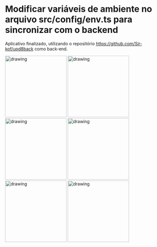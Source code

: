 # Modificar variáveis de ambiente no arquivo src/config/env.ts para sincronizar com o backend

Aplicativo finalizado, utilizando o repositório https://github.com/Sir-kof/upd8back como back-end.

<img src="https://user-images.githubusercontent.com/57842455/200310184-8a086199-80fc-4a94-94c9-2087559616a9.png" alt="drawing" width="200"/>  <img src="https://user-images.githubusercontent.com/57842455/200310259-4f8250ee-b600-4791-9d01-ba131bcc64a6.png" alt="drawing" width="200"/>  <img src="https://user-images.githubusercontent.com/57842455/200310275-36c613e8-008c-4c5b-95f0-ca206a8f312d.png" alt="drawing" width="200"/>  <img src="https://user-images.githubusercontent.com/57842455/200310184-8a086199-80fc-4a94-94c9-2087559616a9.png" alt="drawing" width="200"/>  <img src="https://user-images.githubusercontent.com/57842455/200310308-b33cd9f5-eb3e-485e-a7f9-79fb92a0a131.png" alt="drawing" width="200"/>  <img src="https://user-images.githubusercontent.com/57842455/200310323-732fc001-b200-408a-aea2-8a11761858b2.png" alt="drawing" width="200"/>
